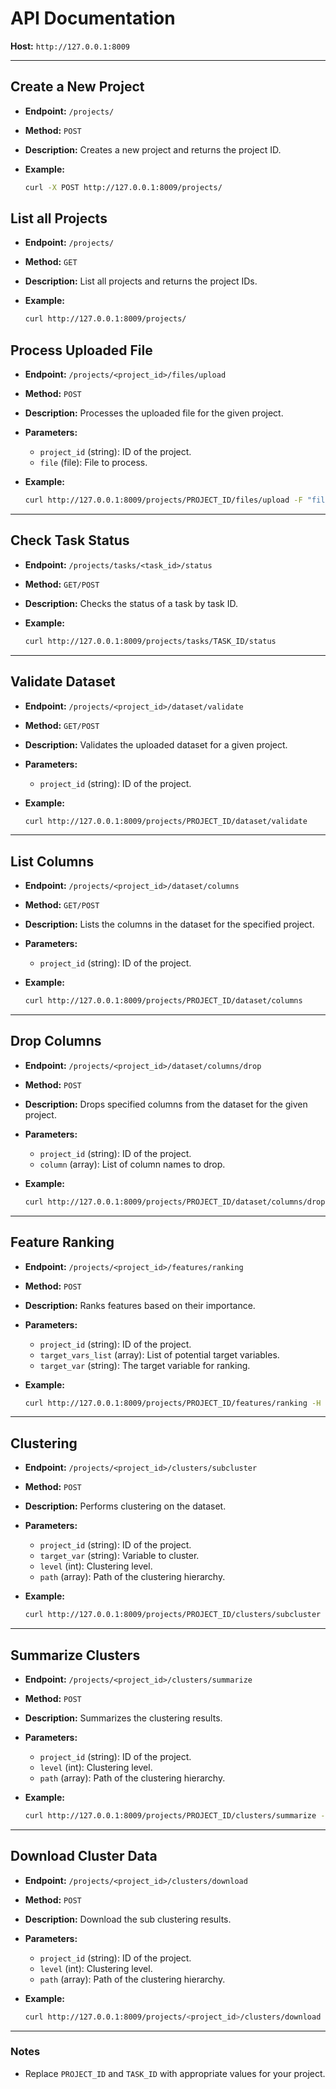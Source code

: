 # API Documentation

**Host:** `http://127.0.0.1:8009`

---

## **Create a New Project**

- **Endpoint:** `/projects/`
- **Method:** `POST`
- **Description:** Creates a new project and returns the project ID.
- **Example:**

  ```bash
  curl -X POST http://127.0.0.1:8009/projects/
  ```

## **List all Projects**

- **Endpoint:** `/projects/`
- **Method:** `GET`
- **Description:** List all projects and returns the project IDs.
- **Example:**

  ```bash
  curl http://127.0.0.1:8009/projects/
  ```

## **Process Uploaded File**

- **Endpoint:** `/projects/<project_id>/files/upload`
- **Method:** `POST`
- **Description:** Processes the uploaded file for the given project.
- **Parameters:**
  - `project_id` (string): ID of the project.
  - `file` (file): File to process.
- **Example:**

  ```bash
  curl http://127.0.0.1:8009/projects/PROJECT_ID/files/upload -F "file=@data.csv"
  ```

---

## **Check Task Status**

- **Endpoint:** `/projects/tasks/<task_id>/status`
- **Method:** `GET/POST`
- **Description:** Checks the status of a task by task ID.
- **Example:**

  ```bash
  curl http://127.0.0.1:8009/projects/tasks/TASK_ID/status
  ```

---

## **Validate Dataset**

- **Endpoint:** `/projects/<project_id>/dataset/validate`
- **Method:** `GET/POST`
- **Description:** Validates the uploaded dataset for a given project.
- **Parameters:**
  - `project_id` (string): ID of the project.
- **Example:**

  ```bash
  curl http://127.0.0.1:8009/projects/PROJECT_ID/dataset/validate
  ```

---

## **List Columns**

- **Endpoint:** `/projects/<project_id>/dataset/columns`
- **Method:** `GET/POST`
- **Description:** Lists the columns in the dataset for the specified project.
- **Parameters:**
  - `project_id` (string): ID of the project.
- **Example:**

  ```bash
  curl http://127.0.0.1:8009/projects/PROJECT_ID/dataset/columns
  ```

---

## **Drop Columns**

- **Endpoint:** `/projects/<project_id>/dataset/columns/drop`
- **Method:** `POST`
- **Description:** Drops specified columns from the dataset for the given project.
- **Parameters:**
  - `project_id` (string): ID of the project.
  - `column` (array): List of column names to drop.
- **Example:**

  ```bash
  curl http://127.0.0.1:8009/projects/PROJECT_ID/dataset/columns/drop -H "Content-Type: application/json" -d '{ "column": ["col1", "col2"] }'
  ```

---

## **Feature Ranking**

- **Endpoint:** `/projects/<project_id>/features/ranking`
- **Method:** `POST`
- **Description:** Ranks features based on their importance.
- **Parameters:**
  - `project_id` (string): ID of the project.
  - `target_vars_list` (array): List of potential target variables.
  - `target_var` (string): The target variable for ranking.
- **Example:**

  ```bash
  curl http://127.0.0.1:8009/projects/PROJECT_ID/features/ranking -H "Content-Type: application/json" -d '{ "target_vars_list": ["var1", "var2"], "target_var": "target_var" }'
  ```

---

## **Clustering**

- **Endpoint:** `/projects/<project_id>/clusters/subcluster`
- **Method:** `POST`
- **Description:** Performs clustering on the dataset.
- **Parameters:**
  - `project_id` (string): ID of the project.
  - `target_var` (string): Variable to cluster.
  - `level` (int): Clustering level.
  - `path` (array): Path of the clustering hierarchy.
- **Example:**

  ```bash
  curl http://127.0.0.1:8009/projects/PROJECT_ID/clusters/subcluster -H "Content-Type: application/json" -d '{ "target_var": "target_var", "level": 0, "path": [] }'
  ```

---

## **Summarize Clusters**

- **Endpoint:** `/projects/<project_id>/clusters/summarize`
- **Method:** `POST`
- **Description:** Summarizes the clustering results.
- **Parameters:**
  - `project_id` (string): ID of the project.
  - `level` (int): Clustering level.
  - `path` (array): Path of the clustering hierarchy.
- **Example:**

  ```bash
  curl http://127.0.0.1:8009/projects/PROJECT_ID/clusters/summarize -H "Content-Type: application/json" -d '{ "level": 0, "path": [] }'
  ```

---

## **Download Cluster Data**

- **Endpoint:** `/projects/<project_id>/clusters/download`
- **Method:** `POST`
- **Description:** Download the sub clustering results.
- **Parameters:**
  - `project_id` (string): ID of the project.
  - `level` (int): Clustering level.
  - `path` (array): Path of the clustering hierarchy.
- **Example:**

  ```bash
  curl http://127.0.0.1:8009/projects/<project_id>/clusters/download -H "Content-Type: application/json" -d '{ "level": 0, "path": [] }'
  ```

---

### Notes

- Replace `PROJECT_ID` and `TASK_ID` with appropriate values for your project.
